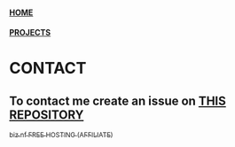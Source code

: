 #### [HOME](https://squibbywastaken.github.io/Squibby/index.html)
#### [PROJECTS](https://squibbywastaken.github.io/Squibby/projects.html)
# CONTACT
## To contact me create an issue on [THIS REPOSITORY](https://github.com/squibbywastaken/Squibby/issues/new)
[<sub>biz.nf FREE HOSTING (AFFILIATE)</sub>](http://www.biz.nf?aid=MTkyNDE4MjQxOTIyMjQ=)